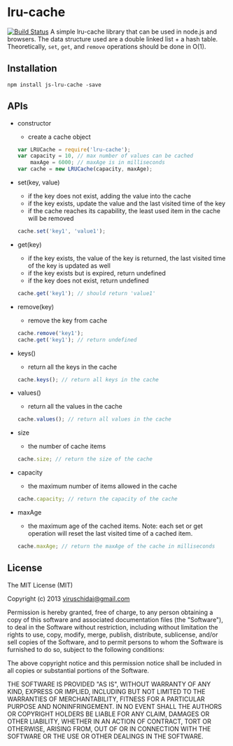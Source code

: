 # lru-cache
[![Build Status](https://travis-ci.org/viruschidai/lru-cache.png?branch=master)](https://travis-ci.org/viruschidai/lru-cache)
A simple lru-cache library that can be used in node.js and browsers. The data structure used are a double linked list + a hash table. Theoretically, `set`, `get`, and `remove`  operations should be done in O(1).

## Installation

    npm install js-lru-cache -save


## APIs
* constructor
    - create a cache object
    ```javascript
    var LRUCache = require('lru-cache');
    var capacity = 10, // max number of values can be cached
        maxAge = 6000; // maxAge is in milliseconds
    var cache = new LRUCache(capacity, maxAge);
    ```

* set(key, value)
    - if the key does not exist, adding the value into the cache
    - if the key exists, update the value and the last visited time of the key
    - if the cache reaches its capability, the least used item in the cache will be removed
    ```javascript
    cache.set('key1', 'value1');
    ```

* get(key)
    - if the key exists, the value of the key is returned, the last visited time of the key is updated as well
    - if the key exists but is expired, return undefined
    - if the key does not exist, return undefined
    ```javascript
    cache.get('key1'); // should return 'value1'
    ```

* remove(key)
    - remove the key from cache
    ```javascript
    cache.remove('key1');
    cache.get('key1'); // return undefined
    ```

* keys()
    - return all the keys in the cache
    ```javascript
    cache.keys(); // return all keys in the cache
    ```

* values()
    - return all the values in the cache
    ```javascript
    cache.values(); // return all values in the cache
    ```

* size
    - the number of cache items
    ```javascript
    cache.size; // return the size of the cache
    ```

* capacity
    - the maximum number of items allowed in the cache
    ```javascript
    cache.capacity; // return the capacity of the cache
    ```

* maxAge
    -  the maximum age of the cached items. Note: each set or get operation will reset the last visited time of a cached item.
    ```javascript
    cache.maxAge; // return the maxAge of the cache in milliseconds
    ```


## License
The MIT License (MIT)

Copyright (c) 2013 viruschidai@gmail.com

Permission is hereby granted, free of charge, to any person obtaining a copy of this software and associated documentation files (the "Software"), to deal in the Software without restriction, including without limitation the rights to use, copy, modify, merge, publish, distribute, sublicense, and/or sell copies of the Software, and to permit persons to whom the Software is furnished to do so, subject to the following conditions:

The above copyright notice and this permission notice shall be included in all copies or substantial portions of the Software.

THE SOFTWARE IS PROVIDED "AS IS", WITHOUT WARRANTY OF ANY KIND, EXPRESS OR IMPLIED, INCLUDING BUT NOT LIMITED TO THE WARRANTIES OF MERCHANTABILITY, FITNESS FOR A PARTICULAR PURPOSE AND NONINFRINGEMENT. IN NO EVENT SHALL THE AUTHORS OR COPYRIGHT HOLDERS BE LIABLE FOR ANY CLAIM, DAMAGES OR OTHER LIABILITY, WHETHER IN AN ACTION OF CONTRACT, TORT OR OTHERWISE, ARISING FROM, OUT OF OR IN CONNECTION WITH THE SOFTWARE OR THE USE OR OTHER DEALINGS IN THE SOFTWARE.

